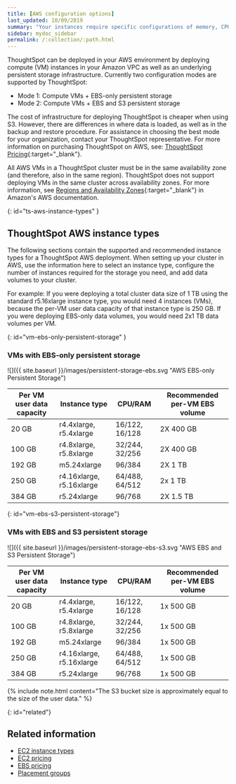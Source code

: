 ```yaml
---
title: [AWS configuration options]
last_updated: 10/09/2019
summary: "Your instances require specific configurations of memory, CPU, storage, and networking capacity."
sidebar: mydoc_sidebar
permalink: /:collection/:path.html
---
```

ThoughtSpot can be deployed in your AWS environment by deploying compute (VM) instances in your Amazon VPC as well as an underlying persistent storage infrastructure. Currently two configuration modes are supported by ThoughtSpot:
- Mode 1: Compute VMs + EBS-only persistent storage
- Mode 2: Compute VMs + EBS and S3 persistent storage 

The cost of infrastructure for deploying ThoughtSpot is cheaper when using S3. However, there are differences in where data is loaded, as well as in the backup and restore procedure.  For assistance in choosing the best mode for your organization, contact your ThoughtSpot representative. For more information on purchasing ThoughtSpot on AWS, see: [ThoughtSpot Pricing](https://www.thoughtspot.com/pricing){:target="_blank"}.

All AWS VMs in a ThoughtSpot cluster must be in the same availability zone (and therefore, also in the same region). ThoughtSpot does not support deploying VMs in the same cluster across availability zones. For more information, see [Regions and Availability Zones](https://docs.aws.amazon.com/AmazonRDS/latest/UserGuide/Concepts.RegionsAndAvailabilityZones.html){:target="_blank"} in Amazon's AWS documentation.

{: id="ts-aws-instance-types" }
## ThoughtSpot AWS instance types

The following sections contain the supported and recommended instance types for a ThoughtSpot AWS deployment. When setting up your cluster in AWS, use the information here to select an instance type, configure the number of instances required for the storage you need, and add data volumes to your cluster.

For example: If you were deploying a total cluster data size of 1 TB using the standard r5.16xlarge instance type, you would need 4 instances (VMs), because the per-VM user data capacity of that instance type is 250 GB. If you were deploying EBS-only data volumes, you would need 2x1 TB data volumes per VM.

{: id="vm-ebs-only-persistent-storage" }
### VMs with EBS-only persistent storage

![]({{ site.baseurl }}/images/persistent-storage-ebs.svg "AWS EBS-only Persistent Storage")

| Per VM user data capacity | Instance type | CPU/RAM | Recommended per-VM EBS volume |
| --- | --- | --- |--- |
| 20 GB | r4.4xlarge, r5.4xlarge | 16/122, 16/128 | 2X 400 GB |
| 100 GB | r4.8xlarge, r5.8xlarge | 32/244, 32/256 | 2X 400 GB |
| 192 GB | m5.24xlarge | 96/384 | 2X 1 TB |
| 250 GB | r4.16xlarge, r5.16xlarge | 64/488, 64/512 | 2x 1 TB |
| 384 GB | r5.24xlarge | 96/768 | 2X 1.5 TB |

{: id="vm-ebs-s3-persistent-storage"}
### VMs with EBS and S3 persistent storage

![]({{ site.baseurl }}/images/persistent-storage-ebs-s3.svg "AWS EBS and S3 Persistent Storage")

| Per VM user data capacity | Instance type | CPU/RAM | Recommended per-VM EBS volume |
| --- | --- | --- |--- |
| 20 GB | r4.4xlarge, r5.4xlarge | 16/122, 16/128 | 1x 500 GB |
| 100 GB | r4.8xlarge, r5.8xlarge | 32/244, 32/256 | 1x 500 GB |
| 192 GB | m5.24xlarge | 96/384 | 1x 500 GB |
| 250 GB | r4.16xlarge, r5.16xlarge | 64/488, 64/512 | 1x 500 GB |
| 384 GB | r5.24xlarge | 96/768 | 1x 500 GB |

{% include note.html content="The S3 bucket size is approximately equal to the size of the user data." %}

{: id="related"}
## Related information

- [EC2 instance types](https://aws.amazon.com/ec2/instance-types/)
- [EC2 pricing](https://aws.amazon.com/ec2/pricing/)
- [EBS pricing](https://aws.amazon.com/ebs/pricing/)
- [Placement groups](http://docs.aws.amazon.com/AWSEC2/latest/UserGuide/placement-groups.html)

